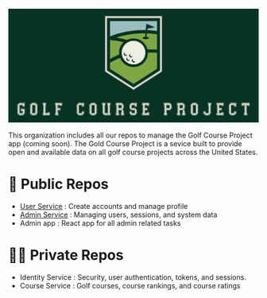 ![logo image](logo.png)

This organization includes all our repos to manage the Golf Course Project app (coming soon). The Gold Course Project is a sevice built to provide open and available data on all golf course projects across the United States.

# 📢 Public Repos

- [User Service](https://github.com/Golf-Course-Project/user-service) : Create accounts and manage profile
- [Admin Service](https://github.com/Golf-Course-Project/admin-service) : Managing users, sessions, and system data
- Admin app : React app for all admin related tasks

# 🙅‍♀️ Private Repos

- Identity Service : Security, user authentication, tokens, and sessions.
- Course Service : Golf courses, course rankings, and course ratings

<!--

**Here are some ideas to get you started:**

🙋‍♀️ A short introduction - what is your organization all about?
🌈 Contribution guidelines - how can the community get involved?
👩‍💻 Useful resources - where can the community find your docs? Is there anything else the community should know?
🍿 Fun facts - what does your team eat for breakfast?
🧙 Remember, you can do mighty things with the power of [Markdown](https://docs.github.com/github/writing-on-github/getting-started-with-writing-and-formatting-on-github/basic-writing-and-formatting-syntax)
-->
